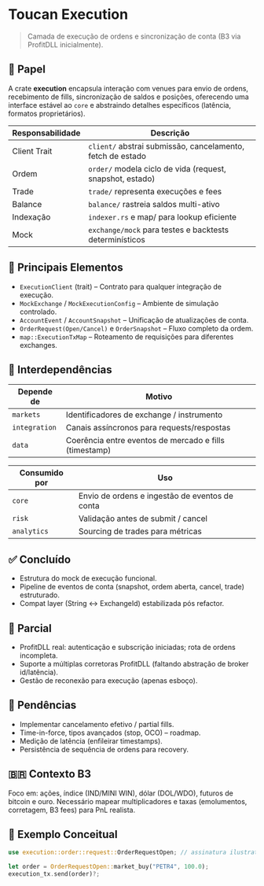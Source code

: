 # Toucan Execution

> Camada de execução de ordens e sincronização de conta (B3 via ProfitDLL inicialmente).

## 🎯 Papel
A crate **execution** encapsula interação com venues para envio de ordens, recebimento de fills, sincronização de saldos e posições, oferecendo uma interface estável ao `core` e abstraindo detalhes específicos (latência, formatos proprietários).

| Responsabilidade | Descrição |
|------------------|-----------|
| Client Trait | `client/` abstrai submissão, cancelamento, fetch de estado |
| Ordem | `order/` modela ciclo de vida (request, snapshot, estado) |
| Trade | `trade/` representa execuções e fees |
| Balance | `balance/` rastreia saldos multi-ativo |
| Indexação | `indexer.rs` e map/ para lookup eficiente |
| Mock | `exchange/mock` para testes e backtests determinísticos |

## 🔑 Principais Elementos
- `ExecutionClient` (trait) – Contrato para qualquer integração de execução.
- `MockExchange` / `MockExecutionConfig` – Ambiente de simulação controlado.
- `AccountEvent` / `AccountSnapshot` – Unificação de atualizações de conta.
- `OrderRequest(Open/Cancel)` e `OrderSnapshot` – Fluxo completo da ordem.
- `map::ExecutionTxMap` – Roteamento de requisições para diferentes exchanges.

## 🔗 Interdependências
| Depende de | Motivo |
|------------|-------|
| `markets` | Identificadores de exchange / instrumento |
| `integration` | Canais assíncronos para requests/respostas |
| `data` | Coerência entre eventos de mercado e fills (timestamp) |

| Consumido por | Uso |
|---------------|-----|
| `core` | Envio de ordens e ingestão de eventos de conta |
| `risk` | Validação antes de submit / cancel |
| `analytics` | Sourcing de trades para métricas |

## ✅ Concluído
- Estrutura do mock de execução funcional.
- Pipeline de eventos de conta (snapshot, ordem aberta, cancel, trade) estruturado.
- Compat layer (String ↔ ExchangeId) estabilizada pós refactor.

## 🧪 Parcial
- ProfitDLL real: autenticação e subscrição iniciadas; rota de ordens incompleta.
- Suporte a múltiplas corretoras ProfitDLL (faltando abstração de broker id/latência).
- Gestão de reconexão para execução (apenas esboço).

## 🚧 Pendências
- Implementar cancelamento efetivo / partial fills.
- Time-in-force, tipos avançados (stop, OCO) – roadmap.
- Medição de latência (enfileirar timestamps). 
- Persistência de sequência de ordens para recovery.

## 🇧🇷 Contexto B3
Foco em: ações, índice (IND/MINI WIN), dólar (DOL/WDO), futuros de bitcoin e ouro. Necessário mapear multiplicadores e taxas (emolumentos, corretagem, B3 fees) para PnL realista.

## 🏁 Exemplo Conceitual
```rust
use execution::order::request::OrderRequestOpen; // assinatura ilustrativa

let order = OrderRequestOpen::market_buy("PETR4", 100.0);
execution_tx.send(order)?;
```
